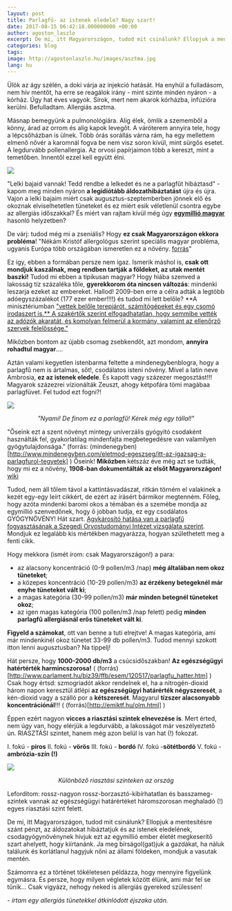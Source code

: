 ```yaml
---
layout: post
title: Parlagfű- az istenek eledele? Nagy szart!
date: 2017-08-15 06:42:18.000000000 +00:00
author: agoston_laszlo
excerpt: De mi, itt Magyarországon, tudod mit csinálunk? Ellopjuk a mentesítésre szánt pénzt, az áldozatokat hibáztatjuk és az istenek eledelének, csodagyógynövénynek hívjuk ezt az egymillió ember életét megkeserítő gyomot ahelyett, hogy kiírtanánk!
categories: blog
tags: 
image: http://agostonlaszlo.hu/images/asztma.jpg
lang: hu
---
```

Ülök az ágy szélén, a doki várja az injekció hatását. Ha enyhül a fulladásom, nem hív mentőt, ha erre se reagálok irány - mint szinte minden nyáron - a kórház. Úgy hat éves vagyok. Sírok, mert nem akarok kórházba, infúzióra kerülni. Befulladtam. Allergiás asztma.

Másnap bemegyünk a pulmonológiára. Alig élek, ömlik a szememből a könny, árad az orrom és alig kapok levegőt. A váróterem annyira tele, hogy a lépcsőházban is ülnek. Több órás sorállás várna rám, ha egy mellettem elmenő nővér a karomnál fogva be nem visz soron kívül, mint sürgős esetet. A legdurvább pollenallergia. Az orvosi papírjaimon több a kereszt, mint a temetőben. Innentől ezzel kell együtt élni.

![](http://agostonlaszlo.hu/images/asztma.jpg)

"Lelki bajaid vannak! Tedd rendbe a lelkedet és ne a parlagfűt hibáztasd" - kapom meg minden nyáron **a legidiótább áldozathibáztatást** újra és újra. Vajon a lelki bajaim miért csak augusztus-szeptemberben jönnek elő és okoznak elviselhetetlen tüneteket és ez miért esik véletlenül csontra egybe az allergiás időszakkal? És miért van rajtam kívül még úgy **[egymillió magyar](http://www.webbeteg.hu/cikkek/allergia/1103/harommillioan-allergiasok-magyarorszagon)** hasonló helyzetben?

De várj: tudod még mi a zseniális? Hogy **ez csak Magyarországon ekkora probléma**! "Nékám Kristóf allergológus szerint speciális magyar probléma, ugyanis Európa több országában ismeretlen ez a növény. [forrás](http://www.webbeteg.hu/cikkek/allergia/1103/harommillioan-allergiasok-magyarorszagon)"

Ez így, ebben a formában persze nem igaz. Ismerik máshol is, **csak ott mondjuk kaszálnak, meg rendben tartják a földeket, az utak mentét baszki!** Tudod mi ebben a tipikusan magyar? Hogy hiába szenved a lakosság tíz százaléka tőle, **gyerekkorom óta nincsen változás**: mindenki leszarja ezeket az embereket. Hallod! 2009-ben erre a célra adták a legtöbb adóegyszázalékot (177 ezer ember!!!!) és tudod mi lett belőle? **A minisztériumban ["vettek belőle terepjárót, számítógépeket és egy csomó irodaszert is.** A szakértők szerint elfogadhatatlan, hogy semmibe vették az adózók akaratát, és komolyan felmerül a kormány, valamint az ellenőrző szervek felelőssége."](http://hvg.hu/itthon/20140929_Parlagfu_gate_177_ezer_ember_akaratat_vet)

Miközben bontom az újabb csomag zsebkendőt, azt mondom, **annyira rohadtul magyar**....

Aztán valami kegyetlen istenbarma feltette a mindenegybenblogra, hogy a parlagfű nem is ártalmas, sőt!, csodálatos isteni növény. Mivel a latin neve Ambrosia, **ez az istenek eledele**. És kapott vagy százezer megosztást!!! Magyarok százezrei vízionálták Zeuszt, ahogy kétpofára tömi magábaa parlagfüvet. Fel tudod ezt fogni?!

![](http://agostonlaszlo.hu/images/asztma.jpg)
<em><center>"Nyami! De finom ez a parlagfű! Kérek még egy tállal!"</em></center>

"Őseink ezt a szent növényt mintegy univerzális gyógyító csodaként használták fel, gyakorlatilag mindenfajta megbetegedésre van valamilyen gyógytulajdonsága." (forrás: (mindenegyben)[http://www.mindenegyben.com/eletmod-egeszseg/itt-az-igazsag-a-parlagfurol-tegyetek] ) Őseink! **Miközben** kétszáz éve még azt se tudták, hogy mi ez a növény, **1908-ban dokumentálták az elsőt Magyarországon!** [wiki](https://hu.wikipedia.org/wiki/Parlagf%C5%B1_(n%C3%B6v%C3%A9nynemzets%C3%A9g))

Tudod, nem áll tőlem távol a kattintásvadászat, ritkán törném el valakinek a kezét egy-egy leírt cikkért, de ezért az írásért bármikor megtenném. Főleg, hogy azóta mindenki baromi okos a témában és a szemébe mondja az egymillió szenvedőnek, hogy ő jobban tudja, ez egy csodálatos GYÓGYNÖVÉNY! Hát szart. [Agykárosító hatása van a parlagfű fogyasztásának a Szegedi Orvostudományi Intézet vizsgálata szerint](http://www.egeszsegkalauz.hu/allergias-betegsegek/magyar-kutatok-allitjak-veszelyes-gyogynovenynek-titulalni-a-parlagfuvet). Mondjuk ez legalább kis mértékben magyarázza, hogyan születhetett meg a fenti cikk.

Hogy mekkora (ismét írom: csak Magyarországon!) a para:

- az alacsony koncentráció (0-9 pollen/m3 /nap) **még általában nem okoz tüneteket**;
- a közepes koncentráció (10-29 pollen/m3) **az érzékeny betegeknél már enyhe tüneteket vált ki**;
- a magas kategória (30-99 pollen/m3) **már minden betegnél tüneteket okoz**;
- az igen magas kategória (100 pollen/m3 /nap felett) pedig **minden parlagfû allergiásnál erõs tüneteket vált ki**.

**Figyeld a számokat**, ott van benne a tuti elrejtve! A magas kategória, ami már mindenkinél okoz tünetet 33-99 db pollen/m3. Tudod mennyi szokott itton lenni augusztusban? Na tippelj!

Hát persze, hogy **1000-2000 db/m3** a csúcsidőszakban! **Az egészségügyi hatértérték harmincszorosa!** ( (forrás)[http://www.parlament.hu/biz39/ffb/esem/120517/parlagfu_hatter.htm] ) Csak hogy értsd: szmogriadót akkor rendelnek el, ha a nitrogén-dioxid három napon keresztül átlépi **az egészségügyi határérték négyszeresét**, a kén-dioxid vagy a szálló por a **kétszeresét**. Magyarul **tízszer alacsonyabb koncentrációnál**!!! ( (forrás)[http://emiktf.hu/olm.html] )

Éppen ezért nagyon **vicces a riasztási szintek elnevezése is**. Mert érted, nem úgy van, hogy elérjük a legdurvább, a lakosságot már veszélyeztető ún. RIASZTÁSI szintet, hanem még azon belül is van hat (!) fokozat.

I. fokú - **piros**
II. fokú - **vörös**
III. fokú - **bordó**
IV. fokú -**sötétbordó**
V. fokú -**ambrózia-szín (!)**

![](http://agostonlaszlo.hu/images/ambrosia.jpg)
<em><center>Különböző riasztási szinteken az ország</em></center>

Lefordítom: rossz-nagyon rossz-borzasztó-kibírhatatlan és basszameg- szintek vannak az egészségügyi határértéket háromszorosan meghaladó (!) egyes riasztási szint felett.

De mi, itt Magyarországon, tudod mit csinálunk? Ellopjuk a mentesítésre szánt pénzt, az áldozatokat hibáztatjuk és az istenek eledelének, csodagyógynövénynek hívjuk ezt az egymillió ember életét megkeserítő szart ahelyett, hogy kiírtanánk. Ja meg bírságol(gat)juk a gazdákat, ha náluk találunk és korlátlanul hagyjuk nőni az állami földeken, mondjuk a vasutak mentén.

Számomra ez a történet tökéletesen példázza, hogy mennyire figyelünk egymásra. És persze, hogy milyen végletek között élünk, ami már fel se tűnik... Csak vigyázz, nehogy neked is allergiás gyereked szülessen!

*- írtam egy allergiás tünetekkel átkínlódott éjszaka után.*
